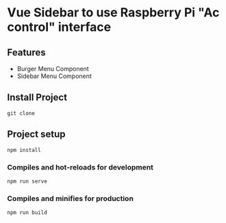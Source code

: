 # Vue Sidebar to use Raspberry Pi "Ac control" interface

## Features

- Burger Menu Component
- Sidebar Menu Component

## Install Project

```
git clone
```

## Project setup

```
npm install
```

### Compiles and hot-reloads for development

```
npm run serve
```

### Compiles and minifies for production

```
npm run build
```

